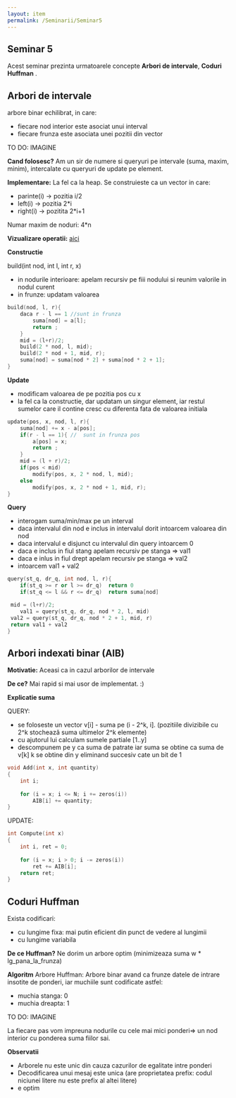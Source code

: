 ```yaml
---
layout: item
permalink: /Seminarii/Seminar5
---
```


## Seminar 5

Acest seminar prezinta urmatoarele concepte **Arbori de intervale**, **Coduri Huffman** .

## Arbori de intervale

arbore binar echilibrat, in care:
 
- fiecare nod interior este asociat unui interval
- fiecare frunza este asociata unei pozitii din vector

TO DO: IMAGINE

**Cand folosesc?** Am un sir de numere si queryuri pe intervale (suma, maxim, minim), intercalate cu queryuri de update pe element.

**Implementare:** La fel ca la heap. Se construieste ca un vector in care:

  - parinte(i) -> pozitia i/2
  - left(i) -> pozitia 2*i
  - right(i) -> pozitita 2*i+1

Numar maxim de noduri: 4*n

**Vizualizare operatii:** [aici](http://visualgo.net/segmenttree)

**Constructie**

build(int nod, int l, int r, x)

- in nodurile interioare: apelam recursiv pe fiii nodului si reunim valorile in nodul curent
- in frunze: updatam valoarea

``` C++
build(nod, l, r){
	daca r - l == 1 //sunt in frunza
		suma[nod] = a[l];
		return ;
	}
	mid = (l+r)/2;
	build(2 * nod, l, mid);
	build(2 * nod + 1, mid, r);
	suma[nod] = suma[nod * 2] + suma[nod * 2 + 1];
}
```

**Update**

- modificam valoarea de pe pozitia pos cu x
- la fel ca la constructie, dar updatam un singur element, iar restul sumelor care il contine cresc cu diferenta fata de valoarea initiala

``` C++
update(pos, x, nod, l, r){
	suma[nod] += x - a[pos];
	if(r - l == 1){	//	sunt in frunza pos
		a[pos] = x;
		return ;
	}
	mid = (l + r)/2;
	if(pos < mid)
		modify(pos, x, 2 * nod, l, mid);
	else
		modify(pos, x, 2 * nod + 1, mid, r);
}
```

**Query**

- interogam suma/min/max pe un interval
- daca intervalul din nod e inclus in intervalul dorit intoarcem valoarea din nod
- daca intervalul e disjunct cu intervalul din query intoarcem 0
- daca e inclus in fiul stang apelam recursiv pe stanga => val1
- daca e inlus in fiul drept apelam recursiv pe stanga => val2
- intoarcem val1 + val2

``` C++
query(st_q, dr_q, int nod, l, r){
	if(st_q >= r or l >= dr_q)	return 0
	if(st_q <= l && r <= dr_q)	return suma[nod]

 mid = (l+r)/2;
	val1 = query(st_q, dr_q, nod * 2, l, mid)
 val2 = query(st_q, dr_q, nod * 2 + 1, mid, r)
 return val1 + val2
}
```

## Arbori indexati binar (AIB)

**Motivatie:** Aceasi ca in cazul arborilor de intervale

**De ce?** Mai rapid si mai usor de implementat. :)

**Explicatie suma**

QUERY:

- se foloseste un vector v[i] - suma pe (i - 2^k, i]. (pozitiile divizibile cu 2^k stochează suma ultimelor 2^k elemente)
- cu ajutorul lui calculam sumele partiale [1..y]
- descompunem pe y ca suma de patrate iar suma se obtine ca suma de v[k] k se obtine din y eliminand succesiv cate un bit de 1

``` C++
void Add(int x, int quantity)
{
    int i;
 
    for (i = x; i <= N; i += zeros(i))
        AIB[i] += quantity;
}
```

UPDATE:

``` C++
int Compute(int x)
{
    int i, ret = 0;
 
    for (i = x; i > 0; i -= zeros(i))
        ret += AIB[i];
    return ret;
}
```

## Coduri Huffman

Exista codificari: 

- cu lungime fixa: mai putin eficient din punct de vedere al lungimii
- cu lungime variabila

**De ce Huffman?** Ne dorim un arbore optim (minimizeaza suma w * lg_pana_la_frunza)

**Algoritm**
Arbore Huffman: Arbore binar avand ca frunze datele de intrare insotite de ponderi, iar muchiile sunt codificate astfel:

- muchia stanga: 0
- muchia dreapta: 1

TO DO: IMAGINE

La fiecare pas vom impreuna nodurile cu cele mai mici ponderi=> un nod interior cu ponderea suma fiilor sai.

**Observatii**

- Arborele nu este unic din cauza cazurilor de egalitate intre ponderi
- Decodificarea unui mesaj este unica (are proprietatea prefix: codul niciunei litere nu este prefix al altei litere)
- e optim

